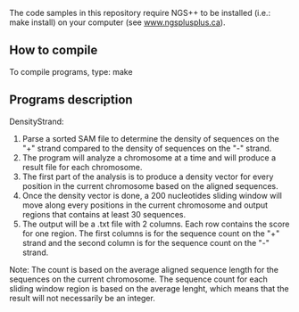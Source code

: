 The code samples in this repository require NGS++ to be installed (i.e.: make install) on your computer (see www.ngsplusplus.ca).

How to compile  <a id="Compilation"></a>
-------------
To compile programs, type:
make

Programs description<a id="Description"></a>
-------------
DensityStrand: 

1.  Parse a sorted SAM file to determine the density of sequences on the "+" strand compared to the density of sequences on the "-" strand.
2.  The program will analyze a chromosome at a time and will produce a result file for each chromosome.
3.  The first part of the analysis is to produce a density vector for every position in the current chromosome based on the aligned sequences.
4.  Once the density vector is done, a 200 nucleotides sliding window will move along every positions in the current chromosome and output regions that contains at least 30 sequences.
5.  The output will be a .txt file with 2 columns. Each row contains the score for one region. The first columns is for the sequence count on the "+" strand and the second column is for the sequence count on the "-" strand.

Note: The count is based on the average aligned sequence length for the sequences on the current chromosome. The sequence count for each sliding window region is based on the average lenght, which means that the result will not necessarily be an integer.
